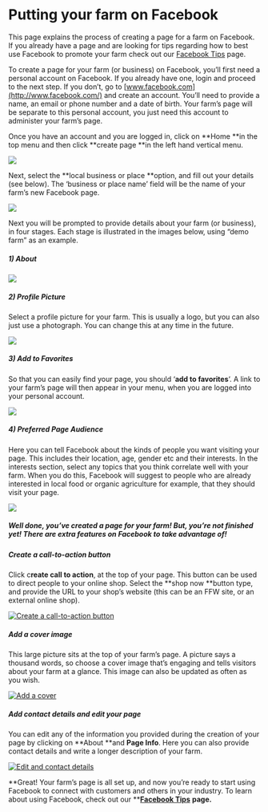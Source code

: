 # Putting your farm on Facebook

This page explains the process of creating a page for a farm on Facebook. If you already have a page and are looking for tips regarding how to best use Facebook to promote your farm check out our [Facebook Tips](/facebook-tips.md) page.

To create a page for your farm \(or business\) on Facebook, you’ll first need a personal account on Facebook. If you already have one, login and proceed to the next step. If you don’t, go to [www.facebook.com](http://www.facebook.com/) and create an account. You’ll need to provide a name, an email or phone number and a date of birth. Your farm’s page will be separate to this personal account, you just need this account to administer your farm’s page.

Once you have an account and you are logged in, click on **Home **in the top menu and then click **create page **in the left hand vertical menu.

![](/assets/55-PuttingOnFB-1-create-page_old.png)

Next, select the **local business or place **option, and fill out your details \(see below\). The ‘business or place name’ field will be the name of your farm’s new Facebook page.

![](/assets/55-PuttingOnFB-2-Local-business-or-place_old.png)

Next you will be prompted to provide details about your farm \(or business\), in four stages. Each stage is illustrated in the images below, using “demo farm” as an example.

##### 1\) About

![](/assets/55-PuttingOnFB-3-1-About_old.png)

##### 2\) Profile Picture

Select a profile picture for your farm. This is usually a logo, but you can also just use a photograph. You can change this at any time in the future.

![](/assets/55-PuttingOnFB-4-2-Profile-Picture_old.png)

##### 3\) Add to Favorites

So that you can easily find your page, you should ‘**add to favorites**‘. A link to your farm’s page will then appear in your menu, when you are logged into your personal account.

![](/assets/55-PuttingOnFB-5-Add-to-favourites_old.png)

##### 4\) Preferred Page Audience

Here you can tell Facebook about the kinds of people you want visiting your page. This includes their location, age, gender etc and their interests. In the interests section, select any topics that you think correlate well with your farm. When you do this, Facebook will suggest to people who are already interested in local food or organic agriculture for example, that they should visit your page.

[](https://openfoodnetwork.org/wp-content/uploads/2015/09/4-Prefered-Page-Audiance.png)

![](/assets/55-PuttingOnFB-6-4-Prefered-Page-Audiance_old.png)

##### Well done, you’ve created a page for your farm! But, you’re not finished yet! There are extra features on Facebook to take advantage of!

##### Create a call-to-action button

Click c**reate call to action**, at the top of your page. This button can be used to direct people to your online shop. Select the **shop now **button type, and provide the URL to your shop’s website \(this can be an FFW site, or an external online shop\).

[![](https://openfoodnetwork.org/wp-content/uploads/2015/09/Create-a-call-to-action-button.png "Create a call-to-action button")](https://openfoodnetwork.org/wp-content/uploads/2015/09/Create-a-call-to-action-button.png)

##### **Add a cover image**

This large picture sits at the top of your farm’s page. A picture says a thousand words, so choose a cover image that’s engaging and tells visitors about your farm at a glance. This image can also be updated as often as you wish.

[![](https://openfoodnetwork.org/wp-content/uploads/2015/09/Add-a-cover.png "Add a cover")](https://openfoodnetwork.org/wp-content/uploads/2015/09/Add-a-cover.png)

##### Add contact details and edit your page

You can edit any of the information you provided during the creation of your page by clicking on **About **and **Page Info**. Here you can also provide contact details and write a longer description of your farm.

[![](https://openfoodnetwork.org/wp-content/uploads/2015/09/Edit-and-contact-details.png "Edit and contact details")](https://openfoodnetwork.org/wp-content/uploads/2015/09/Edit-and-contact-details.png)

**Great! Your farm’s page is all set up, and now you’re ready to start using Facebook to connect with customers and others in your industry. To learn about using Facebook, check out our **[**Facebook Tips**](/facebook-tips.md) **page.**

